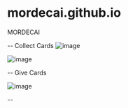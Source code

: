 # mordecai.github.io
MORDECAI

-- Collect Cards
![image](https://github.com/user-attachments/assets/932d73d4-f204-48c1-a78f-c933eef4826e)

![image](https://github.com/user-attachments/assets/ead42c4e-e61c-4875-ab5a-82c7ca3f3278)

-- Give Cards

![image](https://github.com/user-attachments/assets/05aa5299-3204-496c-9c71-0972fef1eee7)

-- 

